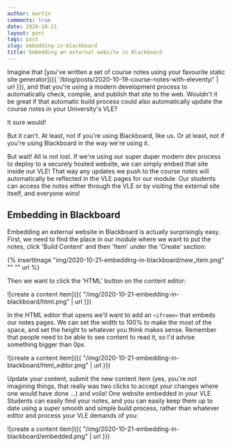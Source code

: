```yaml
---
author: martin
comments: true
date: 2020-10-21
layout: post
tags: post
slug: embedding-in-blackboard
title: Embedding an external website in Blackboard
---
```


Imagine that [you've written a set of course notes using your favourite static site generator]({{ '/blog/posts/2020-10-19-course-notes-with-eleventy/' | url }}), and that you're using a modern development process to automatically check, compile, and publish that site to the web. Wouldn't it be great if that automatic build process could also automatically update the course notes in your University's VLE?

It sure would!

But it can't. At least, not if you're using Blackboard, like us. Or at least, not if you're using Blackboard in the way we're using it.

But wait! All is not lost. If we're using our super duper modern dev process to deploy to a securely hosted website, we can simply embed that site inside our VLE! That way any updates we push to the course notes will automatically be reflected in the VLE pages for our module. Our students can access the notes either through the VLE or by visiting the external site itself, and everyone wins!

## Embedding in Blackboard

Embedding an external website in Blackboard is actually surprisingly easy. First, we need to find the place in our module where we want to put the notes, click 'Build Content' and then 'Item' under the 'Create' section:

{% insertImage "img/2020-10-21-embedding-in-blackboard/new_item.png" "" "" url %}

Then we want to click the 'HTML' button on the content editor:

![create a content item]({{ "/img/2020-10-21-embedding-in-blackboard/html.png" | url }})

In the HTML editor that opens we'll want to add an `<iframe>` that embeds our notes pages. We can set the width to 100% to make the most of the space, and set the height to whatever you think makes sense. Remember that people need to be able to see content to read it, so I'd advise something bigger than 0px.

![create a content item]({{ "/img/2020-10-21-embedding-in-blackboard/html_editor.png" | url }})

Update your content, submit the new content item (yes, you're not imagining things, that really was two clicks to accept your changes where one would have done ...) and voila! One website embedded in your VLE. Students can easily find your notes, and you can easily keep them up to date using a super smooth and simple build process, rather than whatever editor and process your VLE demands of you:

![create a content item]({{ "/img/2020-10-21-embedding-in-blackboard/embedded.png" | url }})
